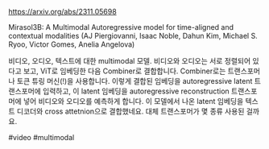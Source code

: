 https://arxiv.org/abs/2311.05698

Mirasol3B: A Multimodal Autoregressive model for time-aligned and contextual modalities (AJ Piergiovanni, Isaac Noble, Dahun Kim, Michael S. Ryoo, Victor Gomes, Anelia Angelova)

비디오, 오디오, 텍스트에 대한 multimodal 모델. 비디오와 오디오는 서로 정렬되어 있다고 보고, ViT로 임베딩한 다음 Combiner로 결합합니다. Combiner로는 트랜스포머나 토큰 튜링 머신(!)을 사용합니다. 이렇게 결합된 임베딩을 autoregressive latent 트랜스포머에 입력하고, 이 latent 임베딩을 autoregressive reconstruction 트랜스포머에 넣어 비디오와 오디오를 예측하게 합니다. 이 모델에서 나온 latent 임베딩을 텍스트 디코더와 cross attetnion으로 결합했네요. 대체 트랜스포머가 몇 종류 사용된 걸까요.

#video #multimodal 
